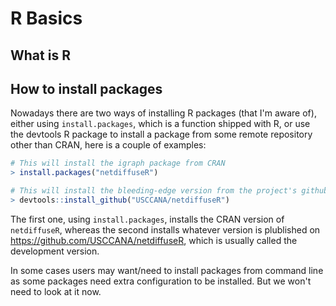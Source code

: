 # R Basics

## What is R

## How to install packages

Nowadays there are two ways of installing R packages (that I'm aware of), either using `install.packages`, which is a function shipped with R, or use the devtools R package to install a package from some remote repository other than CRAN, here is a couple of examples:

```r
# This will install the igraph package from CRAN
> install.packages("netdiffuseR")

# This will install the bleeding-edge version from the project's github repo!
> devtools::install_github("USCCANA/netdiffuseR")
```

The first one, using `install.packages`, installs the CRAN version of `netdiffuseR`, whereas the second installs whatever version is plublished on https://github.com/USCCANA/netdiffuseR, which is usually called the development version.

In some cases users may want/need to install packages from command line as some packages need extra configuration to be installed. But we won't need to look at it now.


